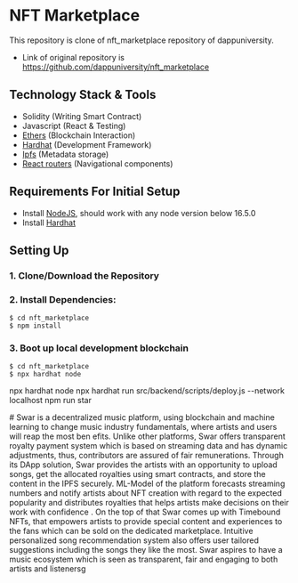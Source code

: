 # NFT Marketplace


This repository is clone of nft_marketplace repository of dappuniversity. 
- Link of original repository is https://github.com/dappuniversity/nft_marketplace
## Technology Stack & Tools

- Solidity (Writing Smart Contract)
- Javascript (React & Testing)
- [Ethers](https://docs.ethers.io/v5/) (Blockchain Interaction)
- [Hardhat](https://hardhat.org/) (Development Framework)
- [Ipfs](https://ipfs.io/) (Metadata storage)
- [React routers](https://v5.reactrouter.com/) (Navigational components)

## Requirements For Initial Setup
- Install [NodeJS](https://nodejs.org/en/), should work with any node version below 16.5.0
- Install [Hardhat](https://hardhat.org/)

## Setting Up
### 1. Clone/Download the Repository

### 2. Install Dependencies:
```
$ cd nft_marketplace
$ npm install
```
### 3. Boot up local development blockchain
```
$ cd nft_marketplace
$ npx hardhat node
```
npx hardhat node
npx hardhat run src/backend/scripts/deploy.js --network localhost
npm run star





#   S w a r   i s   a   d e c e n t r a l i z e d   m u s i c   p l a t f o r m ,   u s i n g 
   b l o c k c h a i n   a n d   m a c h i n e   l e a r n i n g   t o   c h a n g e   m u s i c   i n d u s t r y 
   f u n d a m e n t a l s ,   w h e r e   a r t i s t s   a n d   u s e r s   w i l l   r e a p   t h e   m o s t   b e n 
 e f i t s .   U n l i k e   o t h e r   p l a t f o r m s ,   S w a r   o f f e r s   t r a n s p a r e n t   r o y a l t y 
   p a y m e n t   s y s t e m   w h i c h   i s   b a s e d   o n   s t r e a m i n g   d a t a   a n d   h a s 
   d y n a m i c   a d j u s t m e n t s ,   t h u s ,   c o n t r i b u t o r s   a r e   a s s u r e d   o f   f a i r 
   r e m u n e r a t i o n s .   T h r o u g h   i t s   D A p p   s o l u t i o n ,   S w a r   p r o v i d e s   t h e 
   a r t i s t s   w i t h   a n   o p p o r t u n i t y   t o   u p l o a d   s o n g s ,   g e t   t h e   a l l o c a t e d 
   r o y a l t i e s   u s i n g   s m a r t   c o n t r a c t s ,   a n d   s t o r e   t h e   c o n t e n t   i n   t h e 
   I P F S   s e c u r e l y .   M L - M o d e l   o f   t h e   p l a t f o r m   f o r e c a s t s   s t r e a m i n g 
   n u m b e r s   a n d   n o t i f y   a r t i s t s   a b o u t   N F T   c r e a t i o n   w i t h   r e g a r d   t o 
   t h e   e x p e c t e d   p o p u l a r i t y   a n d   d i s t r i b u t e s   r o y a l t i e s   t h a t   h e l p s   a r t i s t s 
   m a k e   d e c i s i o n s   o n   t h e i r   w o r k   w i t h   c o n f i d e n c e   .   O n   t h e   t o p   o f   t h a t 
   S w a r   c o m e s   u p   w i t h   T i m e b o u n d   N F T s ,   t h a t   e m p o w e r s   a r t i s t s 
   t o   p r o v i d e   s p e c i a l   c o n t e n t   a n d   e x p e r i e n c e s   t o   t h e   f a n s   w h i c h 
   c a n   b e   s o l d   o n   t h e   d e d i c a t e d   m a r k e t p l a c e .   I n t u i t i v e   p e r s o n a l i z e d 
   s o n g   r e c o m m e n d a t i o n   s y s t e m   a l s o   o f f e r s   u s e r   t a i l o r e d   s u g g e s t i o n s 
   i n c l u d i n g   t h e   s o n g s   t h e y   l i k e   t h e   m o s t .   S w a r   a s p i r e s   t o   h a v e   a 
   m u s i c   e c o s y s t e m   w h i c h   i s   s e e n   a s   t r a n s p a r e n t ,   f a i r   a n d   e n g a g i n g 
   t o   b o t h   a r t i s t s   a n d   l i s t e n e r s g  
 